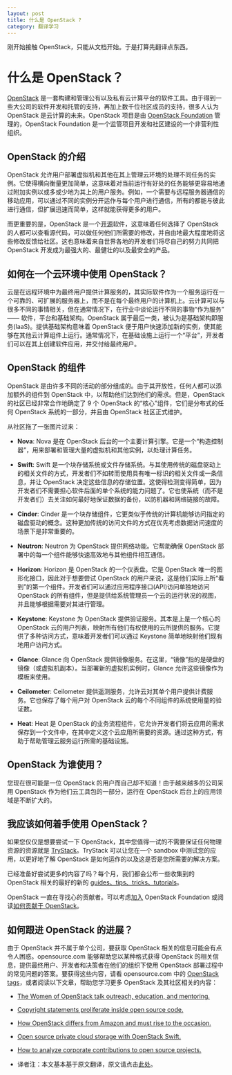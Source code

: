 ```yaml
---
layout: post
title: 什么是 OpenStack ?
category: 翻译学习
---
```


刚开始接触 OpenStack，只能从文档开始。于是打算先翻译点东西。

# 什么是 OpenStack？

[OpenStack](http://www.openstack.org/) 是一套构建和管理公有以及私有云计算平台的软件工具。由于得到一些大公司的软件开发和托管的支持，再加上数千位社区成员的支持，很多人认为 OpenStack 是云计算的未来。OpenStack 项目是由 [OpenStack Foundation](http://www.openstack.org/foundation/) 管理的，OpenStack Foundation 是一个监管项目开发和社区建设的一个非营利性组织。

## OpenStack 的介绍

OpenStack 允许用户部署虚拟机和其他在其上管理云环境的处理不同任务的实例。它使得横向衡量更加简单，这意味着对当前运行有好处的任务能够更容易地通过附加实例以或多或少地为其上的用户服务。例如，一个需要与远程服务器通信的移动应用，可以通过不同的实例分开运作与每个用户进行通信，所有的都能与彼此进行通信，但扩展迅速而简单，这样就能获得更多的用户。

而更重要的是，OpenStack 是一个[开源](https://opensource.com/resources/what-open-source)软件，这意味着任何选择了 OpenStack 的人都可以查看源代码，可以做任何他们所需要的修改，并自由地最大程度地将这些修改反馈给社区。这也意味着来自世界各地的开发者们将尽自己的努力共同把 OpenStack 开发成为最强大的、最健壮的以及最安全的产品。

## 如何在一个云环境中使用 OpenStack？

云是在远程环境中为最终用户提供计算服务的，其实际软件作为一个服务运行在一个可靠的、可扩展的服务器上，而不是在每个最终用户的计算机上。云计算可以与很多不同的事情相关，但在通常情况下，在行业中谈论运行不同的事物“作为服务” —— 软件，平台和基础架构。OpenStack 属于最后一类，被认为是基础架构即服务(IaaS)。提供基础架构意味着 OpenStack 便于用户快速添加新的实例，使其能够在其他云计算组件上运行。通常情况下，在基础设施上运行一个“平台”，开发者们可以在其上创建软件应用，并交付给最终用户。

## OpenStack 的组件

OpenStack 是由许多不同的活动的部分组成的。由于其开放性，任何人都可以添加额外的组件到 OpenStack 中，以帮助他们达到他们的需求。但是，OpenStack 的社区已经非常合作地确定了 9 个 OpenStack 的“核心”组件，它们是分布式的任何 OpenStack 系统的一部分，并且由 OpenStack 社区正式维护。

从社区拖了一张图片过来：


* **Nova**: Nova 是在 OpenStack 后台的一个主要计算引擎。它是一个“构造控制器”，用来部署和管理大量的虚拟机和其他实例，以处理计算任务。

* **Swift**: Swift 是一个块存储系统或文件存储系统。与其使用传统的磁盘驱动上的相关文件的方式，开发者们不如转而使用具有唯一标识的相关文件或一条信息，并让 OpenStack 决定这些信息的存储位置。这使得检测变得简单，因为开发者们不需要担心软件后面的单个系统的能力问题了。它也使系统（而不是开发者们）去关注如何最好地保证数据的备份，以防机器和网络链接的故障。

* **Cinder**: Cinder 是一个块存储组件，它更类似于传统的计算机能够访问指定的磁盘驱动的概念。这种更加传统的访问文件的方式在优先考虑数据访问速度的场景下是非常重要的。

* **Neutron**: Neutron 为 OpenStack 提供网络功能。它帮助确保 OpenStack 部署中的每一个组件能够快速高效地与其他组件相互通信。

* **Horizon**: Horizon 是 OpenStack 的一个仪表盘。它是 OpenStack 唯一的图形化接口，因此对于想要尝试 OpenStack 的用户来说，这是他们实际上所“看到”的第一个组件。开发者们可以通过应用程序接口(API)访问单独地访问 OpenStack 的所有组件，但是提供给系统管理员一个云的运行状况的视图，并且能够根据需要对其进行管理。

* **Keystone**: Keystone 为 OpenStack 提供验证服务。其本是上是一个核心的 OpenStack 云的用户列表，映射所有他们有权使用的云所提供的服务。它提供了多种访问方式，意味着开发者们可以通过 Keystone 简单地映射他们现有地用户访问方式。

* **Glance**: Glance 向 OpenStack 提供镜像服务。在这里，“镜像”指的是硬盘的镜像（或虚拟机副本）。当部署新的虚拟机实例时，Glance 允许这些镜像作为模板来使用。

* **Ceilometer**: Ceilometer 提供遥测服务，允许云对其单个用户提供计费服务。它也保存了每个用户对 OpenStack 云的每个不同组件的系统使用量的验证数。

* **Heat**: Heat 是 OpenStack 的业务流程组件，它允许开发者们将云应用的需求保存到一个文件中，在其中定义这个云应用所需要的资源。通过这种方式，有助于帮助管理云服务运行所需的基础设施。

## OpenStack 为谁使用？

您现在很可能是一位 OpenStack 的用户而自己却不知道！由于越来越多的公司采用 OpenStack 作为他们云工具包的一部分，运行在 OpenStack 后台上的应用领域是不断扩大的。

## 我应该如何着手使用 OpenStack？

如果您仅仅是想要尝试一下 OpenStack，其中您值得一试的不需要保证任何物理资源的资源就是 [TryStack](http://trystack.org/)。TryStack 可以让您在一个 sandbox 中测试您的应用，以更好地了解 OpenStack 是如何运作的以及这是否是您所需要的解决方案。

已经准备好尝试更多的内容了吗？每个月，我们都会公布一些收集到的 OpenStack 相关的最好的新的 [guides、tips、tricks、tutorials](http://opensource.com/resources/openstack-tutorials)。

OpenStack 一直在寻找心的贡献者。可以考虑[加入](https://www.openstack.org/join) OpenStack Foundation 或阅读[如何贡献于 OpenStack](http://opensource.com/business/14/2/how-contribute-openstack)。

## 如何跟进 OpenStack 的进展？

由于 OpenStack 并不属于单个公司，要获取 OpenStack 相关的信息可能会有点令人困惑。opensource.com 能够帮助您以某种格式获得 OpenStack 的相关信息，提供最终用户、开发者和决策者在他们的组织下使用 OpenStack 部署过程中的常见问题的答案。要获得这些内容，请看 opensource.com 中的 [OpenStack tags](https://opensource.com/tags/openstack)，或者阅读以下文章，帮助您学习更多 OpenStack 及其社区相关的内容：

* [The Women of OpenStack talk outreach, education, and mentoring.](http://opensource.com/business/14/2/women-of-openstack-conference-group)
* [Copyright statements proliferate inside open source code.](http://opensource.com/law/14/2/copyright-statements-source-files)
* [How OpenStack differs from Amazon and must rise to the occasion.](http://opensource.com/business/13/12/openstack-amazon-open-cloud)
* [Open source private cloud storage with OpenStack Swift.](http://opensource.com/business/13/7/openstack-swift)
* [How to analyze corporate contributions to open source projects.](http://opensource.com/business/14/1/corporate-contributions-to-openstack)


* 译者注：本文基本基于原文翻译，原文请点击[此处](http://opensource.com/resources/what-is-openstack)。

